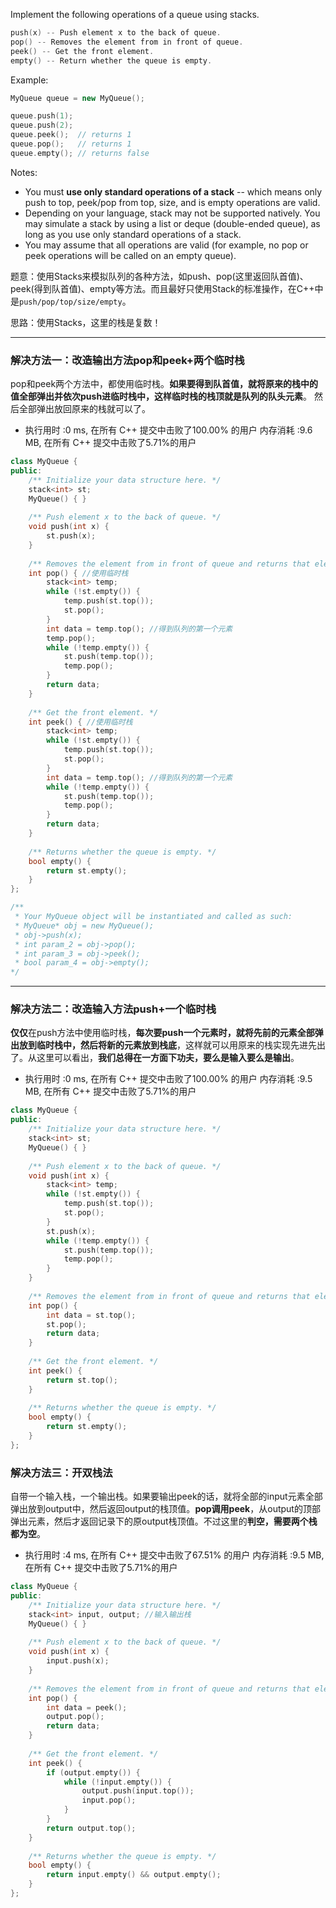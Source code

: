  Implement the following operations of a queue using stacks.
```cpp
push(x) -- Push element x to the back of queue.
pop() -- Removes the element from in front of queue.
peek() -- Get the front element.
empty() -- Return whether the queue is empty.
```
Example:
```cpp
MyQueue queue = new MyQueue();

queue.push(1);
queue.push(2);  
queue.peek();  // returns 1
queue.pop();   // returns 1
queue.empty(); // returns false
```
Notes:

-    You must **use only standard operations of a stack** -- which means only push to top, peek/pop from top, size, and is empty operations are valid.
-    Depending on your language, stack may not be supported natively. You may simulate a stack by using a list or deque (double-ended queue), as long as you use only standard operations of a stack.
-    You may assume that all operations are valid (for example, no pop or peek operations will be called on an empty queue).

题意：使用Stacks来模拟队列的各种方法，如push、pop(这里返回队首值)、peek(得到队首值)、empty等方法。而且最好只使用Stack的标准操作，在C++中是`push/pop/top/size/empty`。

思路：使用Stacks，这里的栈是复数！

---
### 解决方法一：改造输出方法pop和peek+两个临时栈
pop和peek两个方法中，都使用临时栈。**如果要得到队首值，就将原来的栈中的值全部弹出并依次push进临时栈中，这样临时栈的栈顶就是队列的队头元素**。 然后全部弹出放回原来的栈就可以了。
- 执行用时 :0 ms, 在所有 C++ 提交中击败了100.00% 的用户
内存消耗 :9.6 MB, 在所有 C++ 提交中击败了5.71%的用户
```cpp
class MyQueue {
public:
    /** Initialize your data structure here. */
    stack<int> st;
    MyQueue() { }
    
    /** Push element x to the back of queue. */
    void push(int x) {
        st.push(x);
    }
    
    /** Removes the element from in front of queue and returns that element. */
    int pop() { //使用临时栈
        stack<int> temp;
        while (!st.empty()) {
            temp.push(st.top());
            st.pop();
        }
        int data = temp.top(); //得到队列的第一个元素
        temp.pop();
        while (!temp.empty()) {
            st.push(temp.top());
            temp.pop();
        }
        return data;
    }
    
    /** Get the front element. */
    int peek() { //使用临时栈
        stack<int> temp;
        while (!st.empty()) {
            temp.push(st.top());
            st.pop();
        }
        int data = temp.top(); //得到队列的第一个元素 
        while (!temp.empty()) {
            st.push(temp.top());
            temp.pop();
        }
        return data;
    }
    
    /** Returns whether the queue is empty. */
    bool empty() {
        return st.empty();
    }
};

/**
 * Your MyQueue object will be instantiated and called as such:
 * MyQueue* obj = new MyQueue();
 * obj->push(x);
 * int param_2 = obj->pop();
 * int param_3 = obj->peek();
 * bool param_4 = obj->empty();
*/
```
 ---
### 解决方法二：改造输入方法push+一个临时栈
**仅仅**在push方法中使用临时栈，**每次要push一个元素时，就将先前的元素全部弹出放到临时栈中，然后将新的元素放到栈底**，这样就可以用原来的栈实现先进先出了。从这里可以看出，**我们总得在一方面下功夫，要么是输入要么是输出**。
- 执行用时 :0 ms, 在所有 C++ 提交中击败了100.00% 的用户
内存消耗 :9.5 MB, 在所有 C++ 提交中击败了5.71%的用户
```cpp
class MyQueue {
public:
    /** Initialize your data structure here. */
    stack<int> st;
    MyQueue() { }
    
    /** Push element x to the back of queue. */
    void push(int x) {
        stack<int> temp;
        while (!st.empty()) {
            temp.push(st.top());
            st.pop();
        }
        st.push(x);
        while (!temp.empty()) {
            st.push(temp.top());
            temp.pop();
        }
    }
    
    /** Removes the element from in front of queue and returns that element. */
    int pop() {  
        int data = st.top(); 
        st.pop();
        return data;
    }
    
    /** Get the front element. */
    int peek() {  
        return st.top();
    }
    
    /** Returns whether the queue is empty. */
    bool empty() {
        return st.empty();
    }
}; 
 ```
### 解决方法三：开双栈法
自带一个输入栈，一个输出栈。如果要输出peek的话，就将全部的input元素全部弹出放到output中，然后返回output的栈顶值。**pop调用peek**，从output的顶部弹出元素，然后才返回记录下的原output栈顶值。不过这里的**判空，需要两个栈都为空**。
- 执行用时 :4 ms, 在所有 C++ 提交中击败了67.51% 的用户
内存消耗 :9.5 MB, 在所有 C++ 提交中击败了5.71%的用户
```cpp
class MyQueue {
public:
    /** Initialize your data structure here. */
    stack<int> input, output; //输入输出栈
    MyQueue() { }
    
    /** Push element x to the back of queue. */
    void push(int x) {
        input.push(x);
    }
    
    /** Removes the element from in front of queue and returns that element. */
    int pop() {  
        int data = peek();
        output.pop();
        return data;
    }
    
    /** Get the front element. */
    int peek() {  
        if (output.empty()) {
            while (!input.empty()) {
                output.push(input.top());
                input.pop();
            }
        } 
        return output.top();  
    }
    
    /** Returns whether the queue is empty. */
    bool empty() {
        return input.empty() && output.empty();
    }
};
```
